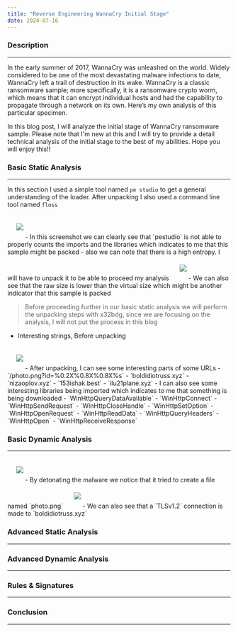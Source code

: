 ```yaml
---
title: "Reverse Engineering WannaCry Initial Stage"
date: 2024-07-16
---
```



### Description
---

<div src="margin-top: 60px;"></div>

In the early summer of 2017, WannaCry was unleashed on the world. Widely considered to be one of the most devastating malware infections to date, WannaCry left a trail of destruction in its wake. 
WannaCry is a classic ransomware sample; more specifically, it is a ransomware crypto worm, which means that it can encrypt individual hosts and had the capability to propagate through a network on its own.
Here’s my own analysis of this particular specimen.

In this blog post, I will analyze the initial stage of WannaCry ransomware sample. Please note that I'm new at this and I will try to provide a detail technical analysis of the initial stage to the best of my abilities. 
Hope you will enjoy this!!

<div src="margin-bottom: 60px;"></div>


### Basic Static Analysis
---

<div src="margin-top: 60px;"></div>

In this section I used a simple tool named `pe studio` to get a general understanding of the loader. After unpacking I also used a command line tool named `floss`

 <img src="https://b3rg01.github.io/MyBlog/docs/assets/Pasted image 20240716223035.png" style="margin-left: 20px;margin-top: 20px;margin-bottom: 20px;" > 
- In this screenshot we can clearly see that `pestudio` is not able to properly counts the imports and the libraries which indicates to me that this sample might be packed
- also we can note that there is a high entropy. I will have to unpack it to be able to proceed my analysis

 <img src="https://b3rg01.github.io/MyBlog/docs/assets/Pasted image 20240716223435.png" style="margin-left: 20px;margin-top: 20px;margin-bottom: 20px;" > 
- We can also see that the raw size is lower than the virtual size which might be another indicator that this sample is packed

  >  Before proceeding further in our basic static analysis we will perform the unpacking steps with x32bdg, since we are focusing on the analysis, I will not put the process in this blog

- Interesting strings, Before unpacking
 <img src="https://b3rg01.github.io/MyBlog/docs/assets/Pasted image 20240721140409.png" style="margin-left: 20px;margin-top: 20px;margin-bottom: 20px;" > 
- After unpacking, I can see some interesting parts of some URLs
	- `/photo.png?id=%0.2X%0.8X%0.8X%s`
	- `boldidiotruss.xyz`
	- `nizaoplov.xyz`
	- `153ishak.best`
	- `ilu21plane.xyz`
- I can also see some interesting libraries being imported which indicates to me that something is being downloaded
	- `WinHttpQueryDataAvailable`
	- `WinHttpConnect`
	- `WinHttpSendRequest`
	- `WinHttpCloseHandle`
	- `WinHttpSetOption`
	- `WinHttpOpenRequest`
	- `WinHttpReadData`
	- `WinHttpQueryHeaders`
	- `WinHttpOpen`
	- `WinHttpReceiveResponse`

<div src="margin-bottom: 60px;"></div>

### Basic Dynamic Analysis
---

<div src="margin-top: 60px;"></div>
 <img src="https://b3rg01.github.io/MyBlog/docs/assets/Pasted image 20240717061554.png" style="margin-left: 20px;margin-top: 20px;margin-bottom: 20px;" > 
- By detonating the malware we notice that it tried to create a file named `photo.png`
 <img src="https://b3rg01.github.io/MyBlog/docs/assets/Pasted image 20240717062937.png" style="margin-left: 20px;margin-top: 20px;margin-bottom: 20px;" > 
- We can also see that a `TLSv1.2` connection is made to `boldidiotruss.xyz`




<div src="margin-bottom: 60px;"></div>

### Advanced Static Analysis
---

<div src="margin-top: 60px;"></div>


### Advanced Dynamic Analysis
---

<div src="padding-top: 60px;"></div>


### Rules & Signatures
---

<div src="margin-top: 60px;"></div>


### Conclusion
---

<div src="margin-top: 60px;"></div>


